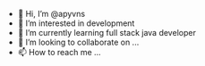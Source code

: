 - 👋 Hi, I’m @apyvns
- 👀 I’m interested in development 
- 🌱 I’m currently learning  full stack java developer 
- 💞️ I’m looking to collaborate on ...
- 📫 How to reach me ...

<!---
apyvns/apyvns is a ✨ special ✨ repository because its `README.md` (this file) appears on your GitHub profile.
You can click the Preview link to take a look at your changes.
--->
